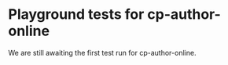 # Playground tests for cp-author-online
We are still awaiting the first test run for cp-author-online.
